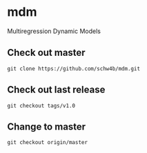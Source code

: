 # mdm
Multiregression Dynamic Models

## Check out master
    git clone https://github.com/schw4b/mdm.git
  
## Check out last release
    git checkout tags/v1.0
  
## Change to master
    git checkout origin/master

